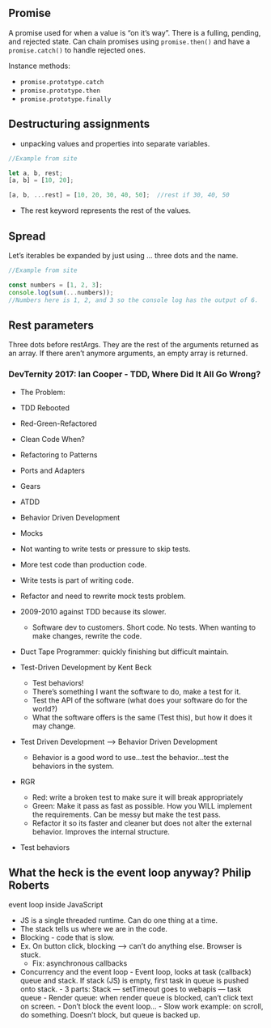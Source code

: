 ## Promise
A promise used for when a value is “on it’s way”. There is a fulling, pending, and rejected state. Can chain promises using `promise.then()` and have a `promise.catch()` to handle rejected ones. 

Instance methods: 
- `promise.prototype.catch`
- `promise.prototype.then`
- `promise.prototype.finally`


## Destructuring assignments
- unpacking values and properties into separate variables. 

```js
//Example from site

let a, b, rest;
[a, b] = [10, 20];

[a, b, ...rest] = [10, 20, 30, 40, 50];  //rest if 30, 40, 50

```

- The rest keyword represents the rest of the values.

## Spread
Let’s iterables be expanded by just using ... three dots and the name. 

```js
//Example from site

const numbers = [1, 2, 3];
console.log(sum(...numbers));
//Numbers here is 1, 2, and 3 so the console log has the output of 6.
```

## Rest parameters
Three dots before restArgs. They are the rest of the arguments returned as an array. If there aren’t anymore arguments, an empty array is returned. 

### DevTernity 2017: Ian Cooper - TDD, Where Did It All Go Wrong?
- The Problem:
- TDD Rebooted
- Red-Green-Refactored 
- Clean Code When?
- Refactoring to Patterns
- Ports and Adapters
- Gears
- ATDD
- Behavior Driven Development 
- Mocks 


- Not wanting to write tests or pressure to skip tests.
- More test code than production code. 
- Write tests is part of writing code.
- Refactor and need to rewrite mock tests problem. 
-  2009-2010 against TDD because its slower.
    - Software dev to customers. Short code. No tests. When wanting to make changes, rewrite the code. 

- Duct Tape Programmer: quickly finishing but difficult maintain.

- Test-Driven Development by Kent Beck 
    - Test behaviors!
    - There’s something I want  the software to do, make a test for it. 
    - Test the API of the software (what does your software do for the world?)
    - What the software offers is the same (Test this), but how it does it may change. 
- Test Driven Development —> Behavior Driven Development 
    - Behavior is a good word to use...test the behavior...test the behaviors in the system. 
- RGR 
    - Red: write a broken test to make sure it will break appropriately
    - Green: Make it pass as fast as possible. How you WILL implement the requirements. Can be messy but make the test pass. 
    - Refactor it so its faster and cleaner but does not alter the external behavior. Improves the internal structure. 
- Test behaviors 

## What the heck is the event loop anyway? Philip Roberts
event loop inside JavaScript

- JS is a single threaded runtime. Can do one thing at a time.
- The stack tells us where we are in the code. 
- Blocking - code that is slow.
- Ex. On button click, blocking —> can’t do anything else. Browser is stuck. 
    - Fix: asynchronous callbacks
- Concurrency and the event loop 
        - Event loop, looks at task (callback) queue and stack. If stack (JS) is empty, first task in queue is pushed onto stack. 
        - 3 parts: Stack — setTimeout goes to webapis — task queue 
        - Render queue: when render queue is blocked, can’t click text on screen. 
        - Don’t block the event loop...
            - Slow work example: on scroll, do something. Doesn’t block, but queue is backed up.
